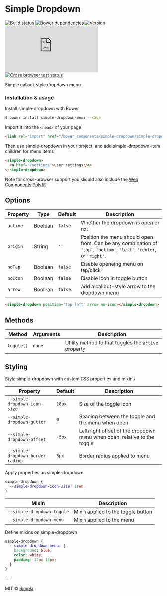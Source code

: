 # Simple Dropdown
[![Build status][travis-badge]][travis-url] [![Bower dependencies][bowerdeps-badge]][bowerdeps-url] ![Version][bower-badge] ![Size][size-badge]<br/>[![Cross browser test status][browser-badges]][travis-url]

Simple callout-style dropdown menu

### Installation & usage

Install simple-dropdown with Bower

```sh
$ bower install simple-dropdown-menu --save
```

Import it into the `<head>` of your page

```html
<link rel="import" href="/bower_components/simple-dropdown/simple-dropdown.html">
```

Then use simple-dropdown in your project, and add simple-dropdown-item children for menu items

```html
<simple-dropdown>
  <a href="/settings">user settings</a>
</simple-dropdown>
```

Note for cross-browser support you should also include the [Web Components Polyfill][webcomponents].

## Options

Property    | Type    | Default               | Description                                                                                                                                                               
----------- | ------- | -----------------     | ------------                                                                                                                                                              
`active`    | Boolean | `false`               | Whether the dropdown is open or not                                                                                                                                       
`origin`    | String  | `''`                  | Position the menu should open from. Can be any combination of `'top'`, `'bottom'`, `'left'`, `'center`, or `'right'`.                                                                
`noTap`     | Boolean | `false`               | Disable openeing menu on tap/click                                                                                                                                        
`noIcon`    | Boolean | `false`               | Disable icon in toggle button                                                                                                                                             
`arrow`     | Boolean | `false`               | Add a callout-style arrow to the dropdown menu    

```html
<simple-dropdown position="top left" arrow no-icon></simple-dropdown> 
```

## Methods

Method     | Arguments | Description                                          
---------- | --------- | ------------                                         
`toggle()` | `none`    | Utility method to that toggles the `active` property

## Styling
Style simple-dropdown with custom CSS properties and mixins

Property                          | Default   | Description                            
--------------------------------- | --------- | ------------                           
`--simple-dropdown-icon-size`     | `18px`    | Size of the toggle icon           
`--simple-dropdown-gutter`        | `0`       | Spacing between the toggle and the menu when open
`--simple-dropdown-offset`        | `-5px`    | Left/right offset of the dropdown menu when open, relative to the toggle
`--simple-dropdown-border-radius` | `3px`     | Border radius applied to menu


Apply properties on simple-dropdown

```css
simple-dropdown {
  --simple-dropdown-icon-size: 1rem;
}
```


Mixin                      |  Description                            
---------------------------| ------------                           
`--simple-dropdown-toggle` | Mixin applied to the toggle button
`--simple-dropdown-menu`   | Mixin applied to the menu

Define mixins on simple-dropdown

```css
simple-dropdown {
  --simple-dropdown-menu: {
    background: blue;
    color: white;
    padding: 12px 18px;
  }
}
```

--

MIT © [Simpla](friends@simpla.io)

[webcomponents]: https://github.com/webcomponents/webcomponentsjs

[bower-badge]: https://img.shields.io/bower/v/simple-dropdown-menu.svg
[travis-badge]: https://img.shields.io/travis/SimpleElements/simple-dropdown.svg
[travis-url]: https://travis-ci.org/SimpleElements/simple-dropdown
[bowerdeps-badge]: https://img.shields.io/gemnasium/SimpleElements/simple-dropdown.svg
[bowerdeps-url]: https://gemnasium.com/bower/simple-dropdown-menu
[size-badge]: https://badges.herokuapp.com/size/github/SimpleElements/simple-dropdown/master/simple-dropdown.html?gzip=true&color=blue
[browser-badges]: https://badges.herokuapp.com/travis/SimpleElements/simple-dropdown/sauce/SimpleElements?labels=none

